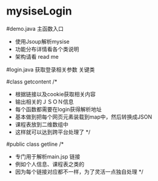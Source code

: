 # mysiseLogin
#demo.java
  主函数入口
 * 使用Jsoup解析mysise
 * 功能分布详情看各个类说明
 * 架构请看 read me

 #login.java
 获取登录相关参数
 关键类
 
 
 #class getcontent
 /*
 * 根据链接以及cookie获取相关内容
 * 输出相关的ＪＳＯＮ信息
 * 每个函数都需要在login获得解析地址
 * 基本做到把每个网页元素装载到map中，然后转换成JSON
 * 课程表放到二维数组中
 * 这样就可以达到跨平台处理了
 */
 
 #public class getline
 /*
 * 专门用于解析main.jsp 链接
 * 例如个人信息、课程表之类的
 * 因为每个链接对应都不一样，为了灵活一点独自处理
 */

